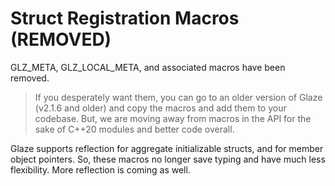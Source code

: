 # Struct Registration Macros (REMOVED)

GLZ_META, GLZ_LOCAL_META, and associated macros have been removed.

> If you desperately want them, you can go to an older version of Glaze (v2.1.6 and older) and copy the macros and add them to your codebase. But, we are moving away from macros in the API for the sake of C++20 modules and better code overall.

Glaze supports reflection for aggregate initializable structs, and for member object pointers. So,
these macros no longer save typing and have much less flexibility. More reflection is coming as well.
